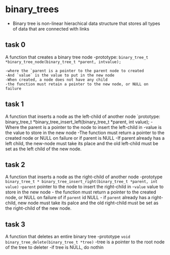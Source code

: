 # binary_trees

- Binary tree is non-linear hierachical data structure that stores all types of data that are connected with links


## task 0
A function that creates a binary tree node
    -prototype: `binary_tree_t *binary_tree_node(binary_tree_t *parent, intvalue);`

    -where the `parent is a pointer to the parent node to created
    -And `value` is the value to put in the new node
    -When created, a node does not have any child
    -the function must retain a pointer to the new node, or NULL on failure

## task 1
A function that inserts a node as the left-child of another node
    `prototype: binary_tree_t *binary_tree_insert_left(binary_tree_t *parent, int value);
    -Where the parent is a pointer to the  node to insert the left-child in
    -value is the value to store in the new node
    -The function must return a pointer to the created node or NULL on failure or if parent is NULL
    -If parent already has a left child, the new-node must take its place and the old left-child must be set as the left child of the new node.


## task 2
A function that inserts a node as the right-child of another node
    -prototype `binary_tree_t * binary_tree_insert_right(binary_tree_t *parent, int value)`
    -`parent`  pointer to the node to insert the right-child in
    -`value` value to store in the new node
    - the function must return a pointer to the created node, or NULL on failure of if `parent` id NULL
    - if `parent` already has a right-child, new node must take its palce and the old right-child must be set as the right-child of the new node.

## task 3
A function that deletes an entire binary tree
    -prototype `void binary_tree_delete(binary_tree_t *tree)`
    -tree is a pointer to the root node of the tree to deleter
    -if tree is NULL, do nothin
